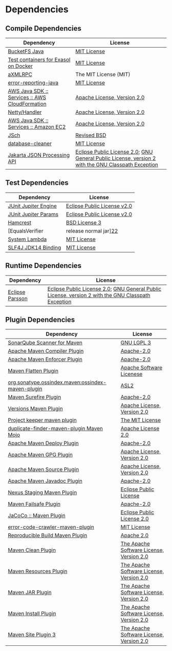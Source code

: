 <!-- @formatter:off -->
# Dependencies

## Compile Dependencies

| Dependency                                          | License                                                                                                        |
| --------------------------------------------------- | -------------------------------------------------------------------------------------------------------------- |
| [BucketFS Java][0]                                  | [MIT License][1]                                                                                               |
| [Test containers for Exasol on Docker][2]           | [MIT License][3]                                                                                               |
| [aXMLRPC][4]                                        | The MIT License (MIT)                                                                                          |
| [error-reporting-java][5]                           | [MIT License][6]                                                                                               |
| [AWS Java SDK :: Services :: AWS CloudFormation][7] | [Apache License, Version 2.0][8]                                                                               |
| [Netty/Handler][9]                                  | [Apache License, Version 2.0][10]                                                                              |
| [AWS Java SDK :: Services :: Amazon EC2][7]         | [Apache License, Version 2.0][8]                                                                               |
| [JSch][11]                                          | [Revised BSD][12]                                                                                              |
| [database-cleaner][13]                              | [MIT License][14]                                                                                              |
| [Jakarta JSON Processing API][15]                   | [Eclipse Public License 2.0][16]; [GNU General Public License, version 2 with the GNU Classpath Exception][17] |

## Test Dependencies

| Dependency                                | License                           |
| ----------------------------------------- | --------------------------------- |
| [JUnit Jupiter Engine][18]                | [Eclipse Public License v2.0][19] |
| [JUnit Jupiter Params][18]                | [Eclipse Public License v2.0][19] |
| [Hamcrest][20]                            | [BSD License 3][21]               |
| [EqualsVerifier | release normal jar][22] | [Apache License, Version 2.0][23] |
| [System Lambda][24]                       | [MIT License][25]                 |
| [SLF4J JDK14 Binding][26]                 | [MIT License][27]                 |

## Runtime Dependencies

| Dependency            | License                                                                                                        |
| --------------------- | -------------------------------------------------------------------------------------------------------------- |
| [Eclipse Parsson][28] | [Eclipse Public License 2.0][16]; [GNU General Public License, version 2 with the GNU Classpath Exception][17] |

## Plugin Dependencies

| Dependency                                              | License                                        |
| ------------------------------------------------------- | ---------------------------------------------- |
| [SonarQube Scanner for Maven][29]                       | [GNU LGPL 3][30]                               |
| [Apache Maven Compiler Plugin][31]                      | [Apache-2.0][23]                               |
| [Apache Maven Enforcer Plugin][32]                      | [Apache-2.0][23]                               |
| [Maven Flatten Plugin][33]                              | [Apache Software Licenese][23]                 |
| [org.sonatype.ossindex.maven:ossindex-maven-plugin][34] | [ASL2][35]                                     |
| [Maven Surefire Plugin][36]                             | [Apache-2.0][23]                               |
| [Versions Maven Plugin][37]                             | [Apache License, Version 2.0][23]              |
| [Project keeper maven plugin][38]                       | [The MIT License][39]                          |
| [duplicate-finder-maven-plugin Maven Mojo][40]          | [Apache License 2.0][41]                       |
| [Apache Maven Deploy Plugin][42]                        | [Apache-2.0][23]                               |
| [Apache Maven GPG Plugin][43]                           | [Apache License, Version 2.0][23]              |
| [Apache Maven Source Plugin][44]                        | [Apache License, Version 2.0][23]              |
| [Apache Maven Javadoc Plugin][45]                       | [Apache-2.0][23]                               |
| [Nexus Staging Maven Plugin][46]                        | [Eclipse Public License][47]                   |
| [Maven Failsafe Plugin][48]                             | [Apache-2.0][23]                               |
| [JaCoCo :: Maven Plugin][49]                            | [Eclipse Public License 2.0][50]               |
| [error-code-crawler-maven-plugin][51]                   | [MIT License][52]                              |
| [Reproducible Build Maven Plugin][53]                   | [Apache 2.0][35]                               |
| [Maven Clean Plugin][54]                                | [The Apache Software License, Version 2.0][35] |
| [Maven Resources Plugin][55]                            | [The Apache Software License, Version 2.0][35] |
| [Maven JAR Plugin][56]                                  | [The Apache Software License, Version 2.0][35] |
| [Maven Install Plugin][57]                              | [The Apache Software License, Version 2.0][35] |
| [Maven Site Plugin 3][58]                               | [The Apache Software License, Version 2.0][35] |

[0]: https://github.com/exasol/bucketfs-java/
[1]: https://github.com/exasol/bucketfs-java/blob/main/LICENSE
[2]: https://github.com/exasol/exasol-testcontainers/
[3]: https://github.com/exasol/exasol-testcontainers/blob/main/LICENSE
[4]: https://github.com/gturri/aXMLRPC
[5]: https://github.com/exasol/error-reporting-java/
[6]: https://github.com/exasol/error-reporting-java/blob/main/LICENSE
[7]: https://aws.amazon.com/sdkforjava
[8]: https://aws.amazon.com/apache2.0
[9]: https://netty.io/netty-handler/
[10]: https://www.apache.org/licenses/LICENSE-2.0
[11]: http://www.jcraft.com/jsch/
[12]: http://www.jcraft.com/jsch/LICENSE.txt
[13]: https://github.com/exasol/database-cleaner/
[14]: https://github.com/exasol/database-cleaner/blob/main/LICENSE
[15]: https://github.com/eclipse-ee4j/jsonp
[16]: https://projects.eclipse.org/license/epl-2.0
[17]: https://projects.eclipse.org/license/secondary-gpl-2.0-cp
[18]: https://junit.org/junit5/
[19]: https://www.eclipse.org/legal/epl-v20.html
[20]: http://hamcrest.org/JavaHamcrest/
[21]: http://opensource.org/licenses/BSD-3-Clause
[22]: https://www.jqno.nl/equalsverifier
[23]: https://www.apache.org/licenses/LICENSE-2.0.txt
[24]: https://github.com/stefanbirkner/system-lambda/
[25]: http://opensource.org/licenses/MIT
[26]: http://www.slf4j.org
[27]: http://www.opensource.org/licenses/mit-license.php
[28]: https://github.com/eclipse-ee4j/parsson
[29]: http://sonarsource.github.io/sonar-scanner-maven/
[30]: http://www.gnu.org/licenses/lgpl.txt
[31]: https://maven.apache.org/plugins/maven-compiler-plugin/
[32]: https://maven.apache.org/enforcer/maven-enforcer-plugin/
[33]: https://www.mojohaus.org/flatten-maven-plugin/
[34]: https://sonatype.github.io/ossindex-maven/maven-plugin/
[35]: http://www.apache.org/licenses/LICENSE-2.0.txt
[36]: https://maven.apache.org/surefire/maven-surefire-plugin/
[37]: https://www.mojohaus.org/versions/versions-maven-plugin/
[38]: https://github.com/exasol/project-keeper/
[39]: https://github.com/exasol/project-keeper/blob/main/LICENSE
[40]: https://github.com/basepom/duplicate-finder-maven-plugin
[41]: http://www.apache.org/licenses/LICENSE-2.0.html
[42]: https://maven.apache.org/plugins/maven-deploy-plugin/
[43]: https://maven.apache.org/plugins/maven-gpg-plugin/
[44]: https://maven.apache.org/plugins/maven-source-plugin/
[45]: https://maven.apache.org/plugins/maven-javadoc-plugin/
[46]: http://www.sonatype.com/public-parent/nexus-maven-plugins/nexus-staging/nexus-staging-maven-plugin/
[47]: http://www.eclipse.org/legal/epl-v10.html
[48]: https://maven.apache.org/surefire/maven-failsafe-plugin/
[49]: https://www.jacoco.org/jacoco/trunk/doc/maven.html
[50]: https://www.eclipse.org/legal/epl-2.0/
[51]: https://github.com/exasol/error-code-crawler-maven-plugin/
[52]: https://github.com/exasol/error-code-crawler-maven-plugin/blob/main/LICENSE
[53]: http://zlika.github.io/reproducible-build-maven-plugin
[54]: http://maven.apache.org/plugins/maven-clean-plugin/
[55]: http://maven.apache.org/plugins/maven-resources-plugin/
[56]: http://maven.apache.org/plugins/maven-jar-plugin/
[57]: http://maven.apache.org/plugins/maven-install-plugin/
[58]: http://maven.apache.org/plugins/maven-site-plugin/
